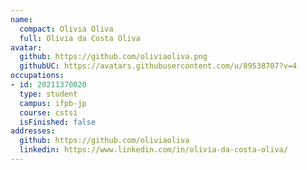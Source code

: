 ```yaml
---
name:
  compact: Olivia Oliva
  full: Olivia da Costa Oliva
avatar:
  github: https://github.com/oliviaoliva.png
  githubUC: https://avatars.githubusercontent.com/u/89538707?v=4
occupations:
- id: 20211370020
  type: student
  campus: ifpb-jp
  course: cstsi
  isFinished: false
addresses:
  github: https://github.com/oliviaoliva
  linkedin: https://www.linkedin.com/in/olivia-da-costa-oliva/
---
```

